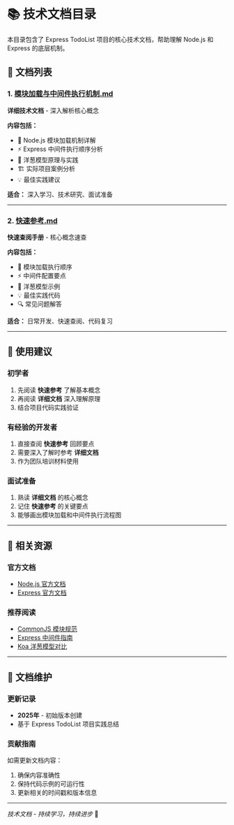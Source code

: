 # 📚 技术文档目录

本目录包含了 Express TodoList 项目的核心技术文档，帮助理解 Node.js 和 Express 的底层机制。

## 📖 文档列表

### 1. [模块加载与中间件执行机制.md](./模块加载与中间件执行机制.md)
**详细技术文档** - 深入解析核心概念

**内容包括：**
- 🔧 Node.js 模块加载机制详解
- ⚡ Express 中间件执行顺序分析  
- 🧅 洋葱模型原理与实践
- 🏗️ 实际项目案例分析
- 💡 最佳实践建议

**适合：** 深入学习、技术研究、面试准备

---

### 2. [快速参考.md](./快速参考.md)
**快速查阅手册** - 核心概念速查

**内容包括：**
- 🚀 模块加载执行顺序
- ⚡ 中间件配置要点
- 🧅 洋葱模型示例
- 💡 最佳实践代码
- 🔍 常见问题解答

**适合：** 日常开发、快速查阅、代码复习

---

## 🎯 使用建议

### 初学者
1. 先阅读 **快速参考** 了解基本概念
2. 再阅读 **详细文档** 深入理解原理
3. 结合项目代码实践验证

### 有经验的开发者
1. 直接查阅 **快速参考** 回顾要点
2. 需要深入了解时参考 **详细文档**
3. 作为团队培训材料使用

### 面试准备
1. 熟读 **详细文档** 的核心概念
2. 记住 **快速参考** 的关键要点
3. 能够画出模块加载和中间件执行流程图

---

## 🔗 相关资源

### 官方文档
- [Node.js 官方文档](https://nodejs.org/docs/)
- [Express 官方文档](https://expressjs.com/)

### 推荐阅读
- [CommonJS 模块规范](https://nodejs.org/docs/latest/api/modules.html)
- [Express 中间件指南](https://expressjs.com/en/guide/using-middleware.html)
- [Koa 洋葱模型对比](https://koajs.com/)

---

## 📝 文档维护

### 更新记录
- **2025年** - 初始版本创建
- 基于 Express TodoList 项目实践总结

### 贡献指南
如需更新文档内容：
1. 确保内容准确性
2. 保持代码示例的可运行性
3. 更新相关的时间戳和版本信息

---

*技术文档 - 持续学习，持续进步* 🚀